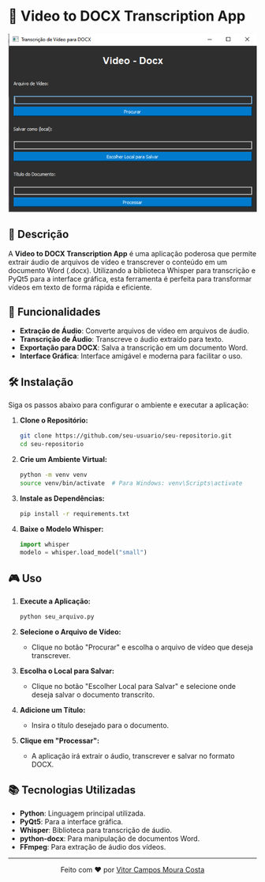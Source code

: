 # 🎥 Video to DOCX Transcription App

![App Screenshot](https://github.com/VitorCamposAds/VideoToDocs_img/blob/main/VideoToDocx.png?raw=true)

## 🌟 Descrição

A **Video to DOCX Transcription App** é uma aplicação poderosa que permite extrair áudio de arquivos de vídeo e transcrever o conteúdo em um documento Word (.docx). Utilizando a biblioteca Whisper para transcrição e PyQt5 para a interface gráfica, esta ferramenta é perfeita para transformar vídeos em texto de forma rápida e eficiente.

## 🚀 Funcionalidades

- **Extração de Áudio**: Converte arquivos de vídeo em arquivos de áudio.
- **Transcrição de Áudio**: Transcreve o áudio extraído para texto.
- **Exportação para DOCX**: Salva a transcrição em um documento Word.
- **Interface Gráfica**: Interface amigável e moderna para facilitar o uso.

## 🛠️ Instalação

Siga os passos abaixo para configurar o ambiente e executar a aplicação:

1. **Clone o Repositório:**
    ```bash
    git clone https://github.com/seu-usuario/seu-repositorio.git
    cd seu-repositorio
    ```

2. **Crie um Ambiente Virtual:**
    ```bash
    python -m venv venv
    source venv/bin/activate  # Para Windows: venv\Scripts\activate
    ```

3. **Instale as Dependências:**
    ```bash
    pip install -r requirements.txt
    ```

4. **Baixe o Modelo Whisper:**
    ```python
    import whisper
    modelo = whisper.load_model("small")
    ```

## 🎮 Uso

1. **Execute a Aplicação:**
    ```bash
    python seu_arquivo.py
    ```

2. **Selecione o Arquivo de Vídeo:**
    - Clique no botão "Procurar" e escolha o arquivo de vídeo que deseja transcrever.

3. **Escolha o Local para Salvar:**
    - Clique no botão "Escolher Local para Salvar" e selecione onde deseja salvar o documento transcrito.

4. **Adicione um Título:**
    - Insira o título desejado para o documento.

5. **Clique em "Processar":**
    - A aplicação irá extrair o áudio, transcrever e salvar no formato DOCX.

## 📚 Tecnologias Utilizadas

- **Python**: Linguagem principal utilizada.
- **PyQt5**: Para a interface gráfica.
- **Whisper**: Biblioteca para transcrição de áudio.
- **python-docx**: Para manipulação de documentos Word.
- **FFmpeg**: Para extração de áudio dos vídeos.

---

<p align="center">
    Feito com ❤️ por <a href="https://github.com/VitorCamposAds">Vitor Campos Moura Costa</a>
</p>
